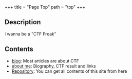 +++
title = "Page Top"
path = "top"
+++

## Description

I wanna be a "CTF Freak"

## Contents

- [blog](@/blog/_index.md): Most articles are about CTF
- [about me](@/pages/about.md): Biography, CTF result and links
- [Repository](https://github.com/Xornet-Euphoria/blog_project_euphoria): You can get all contents of this site from here
